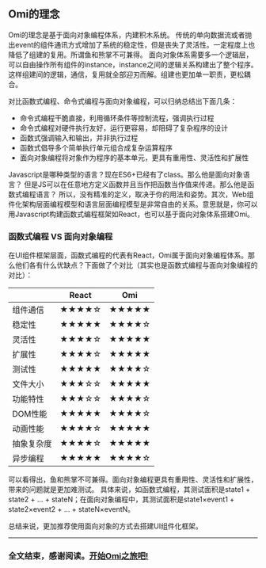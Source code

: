 <h2 id="Omi的理念">Omi的理念</h2>

Omi的理念是基于面向对象编程体系，内建积木系统。
 传统的单向数据流或者抛出event的组件通讯方式增加了系统的稳定性，但是丧失了灵活性。一定程度上也降低了组建的复用。所谓鱼和熊掌不可兼得。
 面向对象体系需要多一个逻辑层，可以自由操作所有组件的instance，instance之间的逻辑关系构建出了整个程序。这样组建间的逻辑，通信，复用就全部迎刃而解。组建也更加单一职责，更松耦合。

对比函数式编程、命令式编程与面向对象编程，可以归纳总结出下面几条：

- 命令式编程干脆直接，利用循环条件等控制流程，强调执行过程
- 命令式编程对硬件执行友好，运行更容易，却阻碍了复杂程序的设计
- 函数式强调输入和输出，并非执行过程
- 函数式倡导多个简单执行单元组合成复杂运算程序
- 面向对象编程将对象作为程序的基本单元，更具有重用性、灵活性和扩展性

Javascript是哪种类型的语言？现在ES6+已经有了class。那么他是面向对象语言？
但是JS可以在任意地方定义函数并且当作把函数当作值来传递。那么他是函数式编程语言？
所以，没有精准的定义，取决于你的用法和姿势。其次，Web组件化架构层面编程模型和语言层面编程模型是非常自由的关系。意思就是，你可以用Javascript构建函数式编程框架如React，也可以基于面向对象体系搭建Omi。

### 函数式编程 VS 面向对象编程

在UI组件框架层面，函数式编程的代表有React，Omi属于面向对象编程体系。那么他们各有什么优缺点？下面做了个对比（其实也是函数式编程与面向对象编程的对比）：

|    | React        | Omi  |
| ------------- |:-------------:|:-----:|
| 组件通信  | ★★★★☆| ★★★★★ |
| 稳定性    | ★★★★★    |   ★★★★☆ |
| 灵活性  | ★★★★☆| ★★★★★ |
| 扩展性 | ★★★★☆     |   ★★★★★ |
| 测试性 | ★★★★★     |   ★★★★☆ |
| 文件大小 | ★★★☆☆    |   ★★★★★ |
| 功能特性 | ★★★☆☆    |   ★★★★☆ |
| DOM性能 | ★★★★★    |   ★★★★☆ |
| 动画性能 | ★★★★☆    |   ★★★★★ |
| 抽象复杂度 | ★★★★☆    |   ★★★★★ |
| 异步编程 | ★★★★★    |   ★★★★☆ |

可以看得出，鱼和熊掌不可兼得。面向对象编程更具有重用性、灵活性和扩展性，带来的问题就是更加难测试。
具体来说，如函数式编程，其测试面积是state1 + state2 + ... + stateN；在面向对象编程中，其测试面积是state1×event1 + state2×event2 + ... + stateN×eventN。

总结来说，更加推荐使用面向对象的方式去搭建UI组件化框架。

<hr/>

### 全文结束，感谢阅读。[开始Omi之旅吧!](https://github.com/AlloyTeam/omi) 

